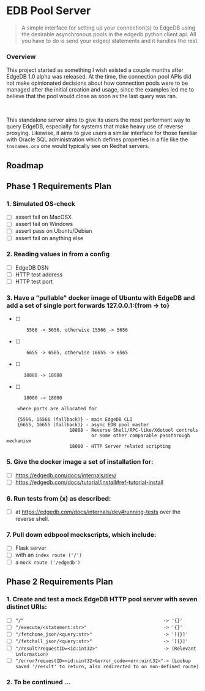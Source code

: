 # EDB Pool Server

> A simple interface for setting up your connection(s) to EdgeDB using the desirable asynchronous pools in the edgedb python client api. All you have to do is send your edgeql statements and it handles the rest. 

### Overview

This project started as something I wish existed a couple months after EdgeDB 1.0 alpha was released. At the time,
the connection pool APIs did not make opinionated decisions about how connection pools were to be managed after the initial
creation and usage, since the examples led me to believe that the pool would close as soon as the last query was ran.

<br />

This standalone server aims to give its users the most performant way to query EdgeDB, especially for systems that make heavy use of
reverse proxying. Likewise, it aims to give users a similar interface for those familiar with Oracle SQL administration which
defines properties in a file like the `tnsnames.ora` one would typically see on Redhat servers.

## Roadmap

## Phase 1 Requirements Plan

### 1. Simulated OS-check

- [ ] assert fail on MacOSX
- [ ] assert fail on Windows
- [ ] assert pass on Ubuntu/Debian
- [ ] assert fail on anything else

### 2. Reading values in from a config
- [ ] EdgeDB DSN
- [ ] HTTP test address
- [ ] HTTP test port

### 3. Have a "pullable" docker image of Ubuntu with EdgeDB and add a set of single port forwards 127.0.0.1:{from -> to} 
- [ ]         5566 -> 5656, otherwise 15566 -> 5656
- [ ]         6655 -> 6565, otherwise 16655 -> 6565
- [ ]        18888 -> 18888
- [ ]        18080 -> 18080
```
    where ports are allocated for

    {5566, 15566 (fallback)} - main EdgeDB CLI
    {6655, 16655 (fallback)} - async EDB pool master
                       18888 - Reverse Shell/RPC-like/Xdotool controls
                               or some other comparable passthrough mechanism
                       18080 - HTTP Server related scripting
```

### 5. Give the docker image a set of installation for:
- [ ] https://edgedb.com/docs/internals/dev/
- [ ] https://edgedb.com/docs/tutorial/install#ref-tutorial-install

### 6. Run tests from (x) as described:
- [ ] at https://edgedb.com/docs/internals/dev#running-tests over the reverse shell.

### 7. Pull down edbpool mockscripts, which include:
- [ ] Flask server
- [ ] with an `index route ('/')` 
- [ ] a `mock route ('/edgedb')`

## Phase 2 Requirements Plan

### 1. Create and test a mock EdgeDB HTTP pool server with seven distinct URIs:
- [ ] `"/"                                                   -> '{}'`
- [ ] `"/execute/<statement:str>"                            -> '{}'`
- [ ] `"/fetchone_json/<query:str>"                          -> '[{}]'`
- [ ] `"/fetchall_json/<query:str>"                          -> '[{}]'`
- [ ] `"/result?requestID=<id:int32>"                        -> (Relevant information)`
- [ ] `"/error?requestID=<id:uint32>&error_code=<err:uint32>"-> (Lookup saved '/result' to return, also redirected to on non-defined route)`

### 2. To be continued ...

